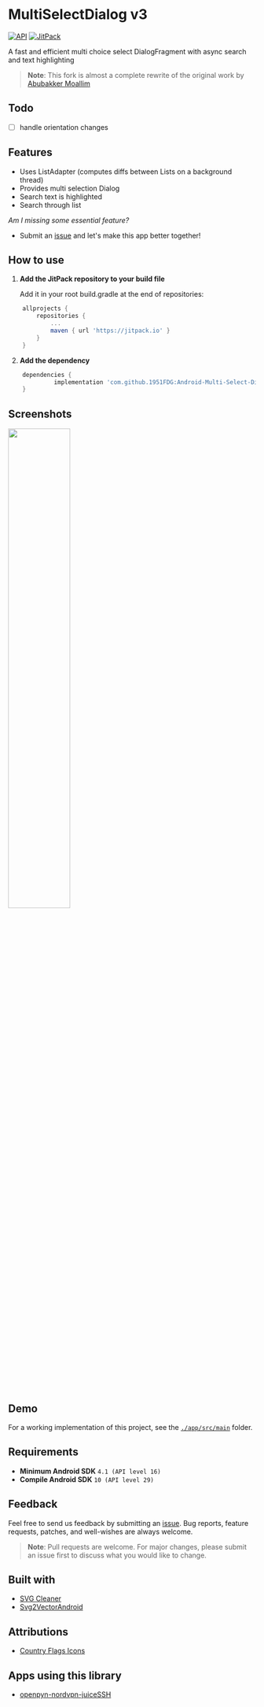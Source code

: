 # MultiSelectDialog v3

[![API](https://img.shields.io/badge/API-16%2B-blue.svg)](https://android-arsenal.com/api?level=16)
[![JitPack](https://img.shields.io/jitpack/v/1951FDG/Android-Multi-Select-Dialog.svg)](https://jitpack.io/#1951FDG/Android-Multi-Select-Dialog)

A fast and efficient multi choice select DialogFragment with async search and text highlighting

> **Note**:
> This fork is almost a complete rewrite of the original work by [Abubakker Moallim](https://github.com/abumoallim/Android-Multi-Select-Dialog)

## Todo

-   [ ] handle orientation changes

## Features

-   Uses ListAdapter (computes diffs between Lists on a background thread)
-   Provides multi selection Dialog
-   Search text is highlighted
-   Search through list

_Am I missing some essential feature?_

-   Submit an [issue](https://github.com/1951FDG/Android-Multi-Select-Dialog/issues/new) and let's make this app better together!

## How to use

1.  **Add the JitPack repository to your build file**

    Add it in your root build.gradle at the end of repositories:

```gradle
	allprojects {
		repositories {
			...
			maven { url 'https://jitpack.io' }
		}
	}
```

2.  **Add the dependency**

```gradle
	dependencies {
      		 implementation 'com.github.1951FDG:Android-Multi-Select-Dialog:v3.4'
	}
```

## Screenshots

<img src="https://github.com/1951FDG/openpyn-nordvpn-juiceSSH/blob/master/fastlane/metadata/android/en-US/images/phoneScreenshots/screenshot_02.png" width="50%">

## Demo

For a working implementation of this project, see the [`./app/src/main`](app/src/main) folder.

## Requirements

-   **Minimum Android SDK** `4.1 (API level 16)`
-   **Compile Android SDK** `10 (API level 29)`

## Feedback

Feel free to send us feedback by submitting an [issue](https://github.com/1951FDG/openpyn-nordvpn-juiceSSH/issues/new). Bug reports, feature requests, patches, and well-wishes are always welcome.

> **Note**:
> Pull requests are welcome. For major changes, please submit an issue first to discuss what you would like to change.

## Built with

-   [SVG Cleaner](https://github.com/RazrFalcon/svgcleaner-gui)
-   [Svg2VectorAndroid](https://github.com/1951FDG/Svg2VectorAndroid)

## Attributions

-   [Country Flags Icons](https://www.flaticon.com/packs/countrys-flags)

## Apps using this library

-   [openpyn-nordvpn-juiceSSH](https://github.com/1951FDG/openpyn-nordvpn-juiceSSH)
